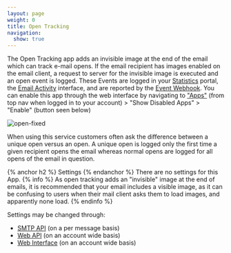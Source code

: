 ```yaml
---
layout: page
weight: 0
title: Open Tracking
navigation:
  show: true
---
```


The Open Tracking app adds an invisible image at the end of the email which can track e-mail opens. If the email recipient has images enabled on the email client, a request to server for the invisible image is executed and an open event is logged. These Events are logged in your [Statistics]({{root_url}}/Delivery_Metrics/) portal, the [Email Activity]({{root_url}}/Delivery_Metrics/email_activity.html) interface, and are reported by the [Event Webhook]({{root_url}}/API_Reference/Webhooks/event.html). You can enable this app through the web interface by navigating to ["Apps"](http://sendgrid.com/app) (from top nav when logged in to your account) \> "Show Disabled Apps" \> "Enable" (button seen below)

![]({{root_url}}/images/open_tracking.png "open-fixed")

When using this service customers often ask the difference between a unique open versus an open. A unique open is logged only the first time a given recipient opens the email whereas normal opens are logged for all opens of the email in question.


{% anchor h2 %}
Settings 
{% endanchor %}
There are no settings for this App. 
{% info %}
As open tracking adds an "invisible" image at the end of emails, it is recommended that your email includes a visible image, as it can be confusing to users when their mail client asks them to load images, and apparently none load. 
{% endinfo %}

Settings may be changed through:

-   [SMTP API]({{root_url}}/API_Reference/SMTP_API/apps.html#opentrack) (on a per message basis)
-   [Web API]({{root_url}}/API_Reference/Web_API/filter_settings.html#-Open-Tracking) (on an account wide basis)
-   [Web Interface](https://sendgrid.com/app) (on an account wide basis)

